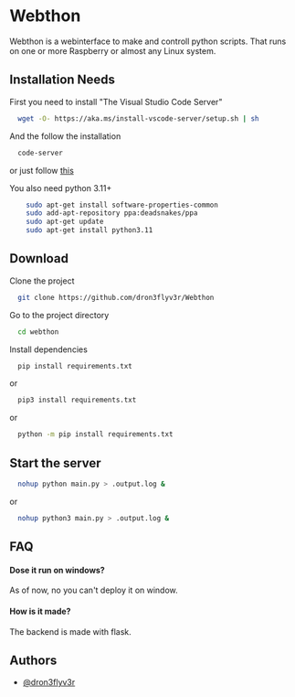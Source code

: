 # Webthon

Webthon is a webinterface to make and controll python scripts. That runs on one or more Raspberry or almost any Linux system.


## Installation Needs

First you need to install "The Visual Studio Code Server"

```bash
  wget -O- https://aka.ms/install-vscode-server/setup.sh | sh
```
And the follow the installation 
```bash
  code-server
```
or just follow [this](https://code.visualstudio.com/docs/remote/vscode-server#_quick-start)

You also need python 3.11+ 
```bash
    sudo apt-get install software-properties-common
    sudo add-apt-repository ppa:deadsnakes/ppa
    sudo apt-get update
    sudo apt-get install python3.11
```

    
## Download

Clone the project

```bash
  git clone https://github.com/dron3flyv3r/Webthon
```

Go to the project directory

```bash
  cd webthon
```

Install dependencies

```bash
  pip install requirements.txt
```
or
```bash
  pip3 install requirements.txt
```
or
```bash
  python -m pip install requirements.txt
```

## Start the server


```bash
  nohup python main.py > .output.log &
```
or
```bash
  nohup python3 main.py > .output.log &
```


## FAQ

#### Dose it run on windows?

As of now, no you can't deploy it on window.

#### How is it made?

The backend is made with flask.


## Authors

- [@dron3flyv3r](https://www.github.com/dron3flyv3r)

